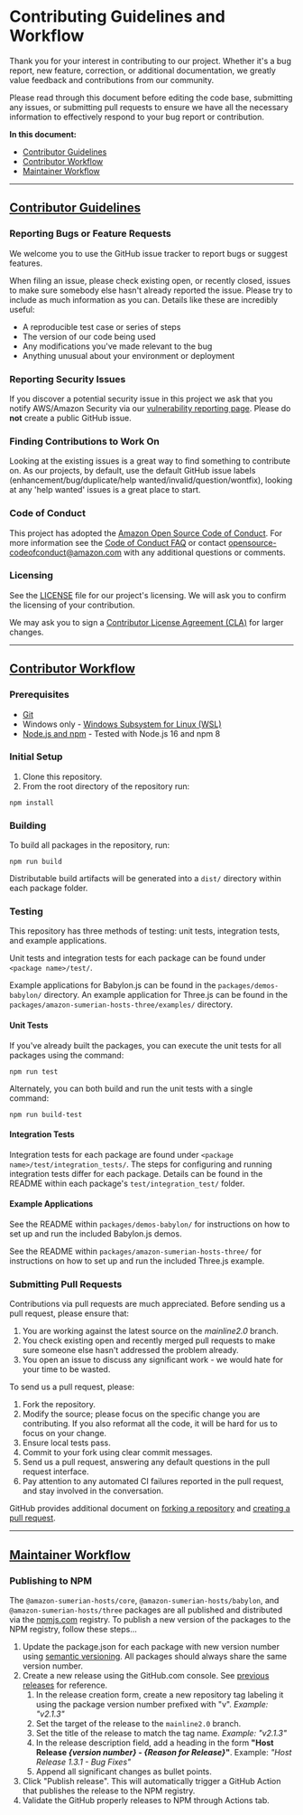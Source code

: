 # Contributing Guidelines and Workflow

Thank you for your interest in contributing to our project. Whether it's a bug report, new feature, correction, or additional documentation, we greatly value feedback and contributions from our community.

Please read through this document before editing the code base, submitting any issues, or submitting pull requests to ensure we have all the necessary information to effectively respond to your bug report or contribution.

**In this document:**

- [Contributor Guidelines](#contributor-guidelines)
- [Contributor Workflow](#contributor-workflow)
- [Maintainer Workflow](#maintainer-workflow)

---

## [Contributor Guidelines](#contributor-guidelines)

### Reporting Bugs or Feature Requests

We welcome you to use the GitHub issue tracker to report bugs or suggest features.

When filing an issue, please check existing open, or recently closed, issues to make sure somebody else hasn't already reported the issue. Please try to include as much information as you can. Details like these are incredibly useful:

* A reproducible test case or series of steps
* The version of our code being used
* Any modifications you've made relevant to the bug
* Anything unusual about your environment or deployment

### Reporting Security Issues

If you discover a potential security issue in this project we ask that you notify AWS/Amazon Security via our [vulnerability reporting page](http://aws.amazon.com/security/vulnerability-reporting/). Please do **not** create a public GitHub issue.


### Finding Contributions to Work On

Looking at the existing issues is a great way to find something to contribute on. As our projects, by default, use the default GitHub issue labels (enhancement/bug/duplicate/help wanted/invalid/question/wontfix), looking at any 'help wanted' issues is a great place to start.


### Code of Conduct

This project has adopted the [Amazon Open Source Code of Conduct](https://aws.github.io/code-of-conduct). For more information see the [Code of Conduct FAQ](https://aws.github.io/code-of-conduct-faq) or contact opensource-codeofconduct@amazon.com with any additional questions or comments.


### Licensing

See the [LICENSE](LICENSE) file for our project's licensing. We will ask you to confirm the licensing of your contribution.

We may ask you to sign a [Contributor License Agreement (CLA)](http://en.wikipedia.org/wiki/Contributor_License_Agreement) for larger changes.

---

## [Contributor Workflow](#contributor-workflow)

### Prerequisites

- [Git](https://git-scm.com/book/en/v2/Getting-Started-Installing-Git)
- Windows only - [Windows Subsystem for Linux (WSL)](https://docs.microsoft.com/en-us/windows/wsl/install-win10)
- [Node.js and npm](https://docs.npmjs.com/downloading-and-installing-node-js-and-npm) - Tested with Node.js 16 and npm 8

### Initial Setup

1. Clone this repository.
2. From the root directory of the repository run:
```
npm install
```

### Building

To build all packages in the repository, run:
```
npm run build
```
Distributable build artifacts will be generated into a `dist/` directory within each package folder.

### Testing

This repository has three methods of testing: unit tests, integration tests, and example applications. 

Unit tests and integration tests for each package can be found under `<package name>/test/`. 

Example applications for Babylon.js can be found in the `packages/demos-babylon/` directory. An example application for Three.js can be found in the `packages/amazon-sumerian-hosts-three/examples/` directory.

#### Unit Tests

If you've already built the packages, you can execute the unit tests for all packages using the command:
```
npm run test
```

Alternately, you can both build and run the unit tests with a single command:
```
npm run build-test
```

#### Integration Tests

Integration tests for each package are found under `<package name>/test/integration_tests/`. The steps for configuring and running integration tests differ for each package. Details can be found in the README within each package's `test/integration_test/` folder.
#### Example Applications

See the README within `packages/demos-babylon/` for instructions on how to set up and run the included Babylon.js demos.

See the README within `packages/amazon-sumerian-hosts-three/` for instructions on how to set up and run the included Three.js example.

### Submitting Pull Requests

Contributions via pull requests are much appreciated. Before sending us a pull request, please ensure that:

1. You are working against the latest source on the *mainline2.0* branch.
2. You check existing open and recently merged pull requests to make sure someone else hasn't addressed the problem already.
3. You open an issue to discuss any significant work - we would hate for your time to be wasted.

To send us a pull request, please:

1. Fork the repository.
2. Modify the source; please focus on the specific change you are contributing. If you also reformat all the code, it will be hard for us to focus on your change.
3. Ensure local tests pass.
4. Commit to your fork using clear commit messages.
5. Send us a pull request, answering any default questions in the pull request interface.
6. Pay attention to any automated CI failures reported in the pull request, and stay involved in the conversation.

GitHub provides additional document on [forking a repository](https://help.github.com/articles/fork-a-repo/) and [creating a pull request](https://help.github.com/articles/creating-a-pull-request/).

---

## [Maintainer Workflow](#maintainer-workflow)

### Publishing to NPM

The `@amazon-sumerian-hosts/core`, `@amazon-sumerian-hosts/babylon`, and `@amazon-sumerian-hosts/three` packages are all published and distributed via the [npmjs.com](https://www.npmjs.com/) registry. To publish a new version of the packages to the NPM registry, follow these steps...

1. Update the package.json for each package with new version number using [semantic versioning](https://semver.org/). All packages should always share the same version number.
2. Create a new release using the GitHub.com console. See [previous releases](https://github.com/aws-samples/amazon-sumerian-hosts/releases) for reference.
	1. In the release creation form, create a new repository tag labeling it using the package version number prefixed with "v". *Example: "v2.1.3"*
	2. Set the target of the release to the `mainline2.0` branch.
	3. Set the title of the release to match the tag name. *Example: "v2.1.3"*
	4. In the release description field, add a heading in the form **"Host Release *{version number}* - *{Reason for Release}*"**. Example: *"Host Release 1.3.1 - Bug Fixes"*
	5. Append all significant changes as bullet points.
1. Click "Publish release". This will automatically trigger a GitHub Action that publishes the release to the NPM registry.
2. Validate the GitHub properly releases to NPM through Actions tab.